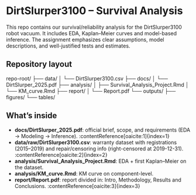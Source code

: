 # DirtSlurper3100 – Survival Analysis

This repo contains our survival/reliability analysis for the DirtSlurper3100 robot vacuum. It includes EDA, Kaplan–Meier curves and model-based inference. The assignment emphasizes clear assumptions, model descriptions, and well-justified tests and estimates.

## Repository layout

repo-root/
├── data/
│   └── DirtSlurper3100.csv
├── docs/
│   └── DirtSlurper_2025.pdf
├── analysis/
│   ├── Survival_Analysis_Project.Rmd
│   └── KM_curve.Rmd
├── report/
│   └── Report.pdf
└── outputs/
    ├── figures/
    └── tables/

## What’s inside

- **docs/DirtSlurper_2025.pdf**: official brief, scope, and requirements (EDA -> Modeling -> Inference). :contentReference[oaicite:1]{index=1}
- **data/raw/DirtSlurper3100.csv**: warranty dataset with registrations (2015–2019) and repair/censoring info (right-censored at 2019-12-31). :contentReference[oaicite:2]{index=2}
- **analysis/Survival_Analysis_Project.Rmd**: EDA + first Kaplan–Meier on the dataset.
- **analysis/KM_curve.Rmd**: KM curve on component-level.
- **report/Report.pdf**: report divided in: Intro, Methodology, Results and Conclusions. :contentReference[oaicite:3]{index=3}

